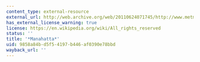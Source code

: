 ```yaml
---
content_type: external-resource
external_url: http://web.archive.org/web/20110624071745/http://www.metmuseum.org/explore/artists_view/manhatta_main.html
has_external_license_warning: true
license: https://en.wikipedia.org/wiki/All_rights_reserved
status: ''
title: '*Manahatta*'
uid: 9858a84b-d5f5-4197-b446-af0390e78bbd
wayback_url: ''
---
```

